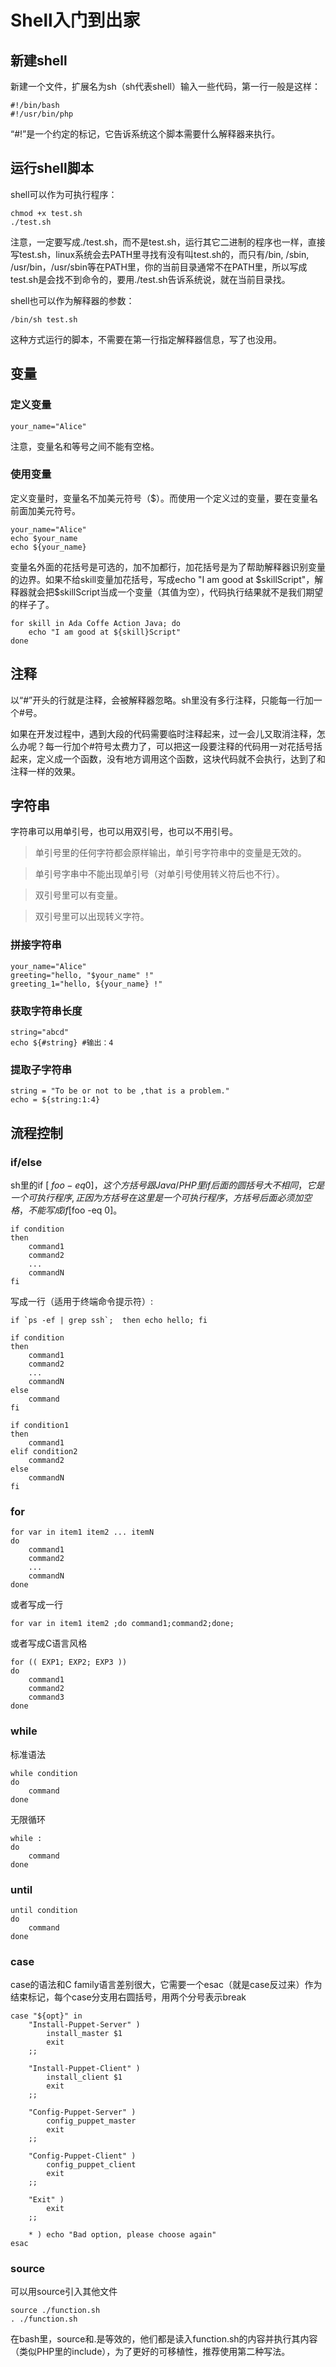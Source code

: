 # Shell入门到出家

## 新建shell

新建一个文件，扩展名为sh（sh代表shell）输入一些代码，第一行一般是这样：

```shell
#!/bin/bash
#!/usr/bin/php
```

“#!”是一个约定的标记，它告诉系统这个脚本需要什么解释器来执行。

## 运行shell脚本

shell可以作为可执行程序：

```shell
chmod +x test.sh
./test.sh
```

注意，一定要写成./test.sh，而不是test.sh，运行其它二进制的程序也一样，直接写test.sh，linux系统会去PATH里寻找有没有叫test.sh的，而只有/bin, /sbin, /usr/bin，/usr/sbin等在PATH里，你的当前目录通常不在PATH里，所以写成test.sh是会找不到命令的，要用./test.sh告诉系统说，就在当前目录找。

shell也可以作为解释器的参数：

```shell
/bin/sh test.sh
```

这种方式运行的脚本，不需要在第一行指定解释器信息，写了也没用。

## 变量

### 定义变量

```shell
your_name="Alice"
```

注意，变量名和等号之间不能有空格。

### 使用变量

定义变量时，变量名不加美元符号（$）。而使用一个定义过的变量，要在变量名前面加美元符号。

```shell
your_name="Alice"
echo $your_name
echo ${your_name}
```

变量名外面的花括号是可选的，加不加都行，加花括号是为了帮助解释器识别变量的边界。如果不给skill变量加花括号，写成echo "I am good at $skillScript"，解释器就会把$skillScript当成一个变量（其值为空），代码执行结果就不是我们期望的样子了。


```shell
for skill in Ada Coffe Action Java; do
    echo "I am good at ${skill}Script"
done
```

## 注释

以“#”开头的行就是注释，会被解释器忽略。sh里没有多行注释，只能每一行加一个#号。

如果在开发过程中，遇到大段的代码需要临时注释起来，过一会儿又取消注释，怎么办呢？每一行加个#符号太费力了，可以把这一段要注释的代码用一对花括号括起来，定义成一个函数，没有地方调用这个函数，这块代码就不会执行，达到了和注释一样的效果。

## 字符串

字符串可以用单引号，也可以用双引号，也可以不用引号。

>单引号里的任何字符都会原样输出，单引号字符串中的变量是无效的。

>单引号字串中不能出现单引号（对单引号使用转义符后也不行）。

>双引号里可以有变量。

>双引号里可以出现转义字符。

### 拼接字符串

```shell
your_name="Alice"
greeting="hello, "$your_name" !"
greeting_1="hello, ${your_name} !"
```

### 获取字符串长度

```shell
string="abcd"
echo ${#string} #输出：4
```

### 提取子字符串

```shell
string = "To be or not to be ,that is a problem."
echo = ${string:1:4}
```

## 流程控制

### if/else

sh里的if [ $foo -eq 0 ]，这个方括号跟Java/PHP里if后面的圆括号大不相同，它是一个可执行程序,正因为方括号在这里是一个可执行程序，方括号后面必须加空格，不能写成if [$foo -eq 0]。

```shell
if condition
then
    command1 
    command2
    ...
    commandN 
fi
```

写成一行（适用于终端命令提示符）: 

```
if `ps -ef | grep ssh`;  then echo hello; fi
```

```shell
if condition
then
    command1 
    command2
    ...
    commandN
else
    command
fi
```

```shell
if condition1
then
    command1
elif condition2
    command2
else
    commandN
fi
```

### for


```shell
for var in item1 item2 ... itemN
do
    command1
    command2
    ...
    commandN
done
```

或者写成一行

```shell
for var in item1 item2 ;do command1;command2;done;
```

或者写成C语言风格

```shell
for (( EXP1; EXP2; EXP3 ))
do
    command1
    command2
    command3
done
```

### while

标准语法

```shell
while condition
do
    command
done
```

无限循环

```shell
while :
do
    command
done
```

### until

```shell
until condition
do
    command
done
```

### case

case的语法和C family语言差别很大，它需要一个esac（就是case反过来）作为结束标记，每个case分支用右圆括号，用两个分号表示break

```shell
case "${opt}" in
    "Install-Puppet-Server" )
        install_master $1
        exit
    ;;

    "Install-Puppet-Client" )
        install_client $1
        exit
    ;;

    "Config-Puppet-Server" )
        config_puppet_master
        exit
    ;;

    "Config-Puppet-Client" )
        config_puppet_client
        exit
    ;;

    "Exit" )
        exit
    ;;

    * ) echo "Bad option, please choose again"
esac
```

### source

可以用source引入其他文件

```shell
source ./function.sh
. ./function.sh
```

在bash里，source和.是等效的，他们都是读入function.sh的内容并执行其内容（类似PHP里的include），为了更好的可移植性，推荐使用第二种写法。


